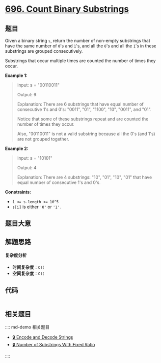 # [696. Count Binary Substrings](https://leetcode.com/problems/count-binary-substrings/)

## 题目

Given a binary string `s`, return the number of non-empty substrings that have
the same number of `0`'s and `1`'s, and all the `0`'s and all the `1`'s in
these substrings are grouped consecutively.

Substrings that occur multiple times are counted the number of times they
occur.

**Example 1:**

> Input: s = "00110011"
>
> Output: 6
>
> Explanation: There are 6 substrings that have equal number of consecutive 1's and 0's: "0011", "01", "1100", "10", "0011", and "01".
>
> Notice that some of these substrings repeat and are counted the number of times they occur.
>
> Also, "00110011" is not a valid substring because all the 0's (and 1's) are not grouped together.

**Example 2:**

> Input: s = "10101"
>
> Output: 4
>
> Explanation: There are 4 substrings: "10", "01", "10", "01" that have equal number of consecutive 1's and 0's.

**Constraints:**

- `1 <= s.length <= 10^5`
- `s[i]` is either `'0'` or `'1'`.

## 题目大意

## 解题思路

#### 复杂度分析

- **时间复杂度**：`O()`
- **空间复杂度**：`O()`

## 代码

```javascript

```

## 相关题目

:::: md-demo 相关题目

- [🔒 Encode and Decode Strings](https://leetcode.com/problems/encode-and-decode-strings)
- [🔒 Number of Substrings With Fixed Ratio](https://leetcode.com/problems/number-of-substrings-with-fixed-ratio)

::::
